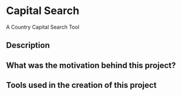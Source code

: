# Capital Search
A Country Capital Search Tool

## Description


## What was the motivation behind this project?

## Tools used in the creation of this project

